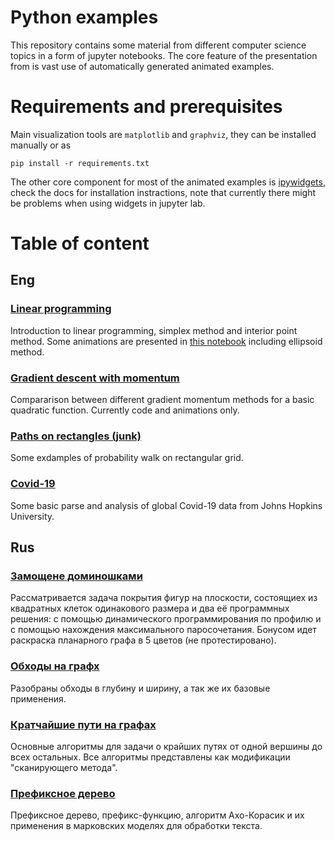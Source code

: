 # Python examples

This repository contains some material from different computer science topics in a form of jupyter notebooks. The core feature of the presentation from is vast use of automatically generated animated examples.

# Requirements and prerequisites

Main visualization tools are `matplotlib` and `graphviz`, they can be installed manually or as
```
pip install -r requirements.txt
```
The other core component for most of the animated examples is [ipywidgets](https://ipywidgets.readthedocs.io/en/stable/user_install.html), check the docs for installation instractions, note that currently there might be problems when using widgets in jupyter lab.


# Table of content
## Eng
### [Linear programming](https://github.com/Malkovsky/python-examples/blob/master/lp_overview.ipynb)
Introduction to linear programming, simplex method and interior point method. Some animations are presented in [this notebook](https://github.com/Malkovsky/python-examples/blob/master/old_ani.ipynb) including ellipsoid method.
### [Gradient descent with momentum](https://github.com/Malkovsky/python-examples/blob/master/grad_ani.ipynb)
Compararison between different gradient momentum methods for a basic quadratic function. Currently code and animations only.
### [Paths on rectangles (junk)](https://github.com/Malkovsky/python-examples/blob/master/paths_on_rectangle.ipynb)
Some exdamples of probability walk on rectangular grid.
### [Covid-19](https://github.com/Malkovsky/python-examples/blob/master/covid19.ipynb)
Some basic parse and analysis of global Covid-19 data from Johns Hopkins University.
## Rus
### [Замощене доминошками](https://github.com/Malkovsky/python-examples/blob/master/domino_tiling.ipynb)
Рассматривается задача покрытия фигур на плоскости, состоящиех из квадратных клеток одинакового размера и два её программных решения: с помощью динамического программирования по профилю и с помощью нахождения максимального паросочетания. Бонусом идет раскраска планарного графа в 5 цветов (не протестировано).
### [Обходы на графх](https://github.com/Malkovsky/python-examples/blob/master/basic_searches.ipynb)
Разобраны обходы в глубину и ширину, а так же их базовые применения.
### [Кратчайшие пути на графах](https://github.com/Malkovsky/python-examples/blob/master/shortest_paths.ipynb)
Основные алгоритмы для задачи о крайших путях от одной вершины до всех остальных. Все алгоритмы представлены как модификации "сканирующего метода".
### [Префиксное дерево](https://github.com/Malkovsky/python-examples/blob/master/preffix_tree.ipynb)
Префиксное дерево, префикс-функцию, алгоритм Ахо-Корасик и их применения в марковских моделях для обработки текста.
